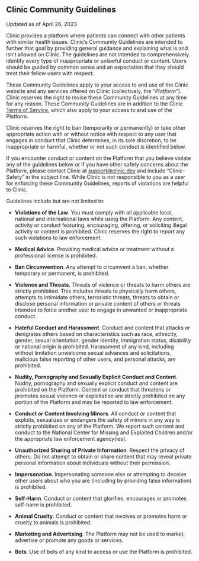 ## Clinic Community Guidelines

Updated as of April 26, 2023

Clinic provides a platform where patients can connect with other patients with similar health issues. Clinic’s Community Guidelines are intended to further that goal by providing general guidance and explaining what is and isn’t allowed on Clinic. 
The guidelines are not intended to comprehensively identify every type of inappropriate or unlawful conduct or content. Users should be guided by common sense and an expectation that they should treat their fellow users with respect.

These Community Guidelines apply to your access to and use of the Clinic website and any services offered on Clinic (collectively, the “_Platform_”). Clinic reserves the right to revise these Community Guidelines at any time for any reason. These Community Guidelines are in addition to the Clinic [Terms of Service](https://github.com/Pharmr/legal/blob/main/terms-of-use.md), which also apply to your access to and use of the Platform.

Clinic reserves the right to ban (temporarily or permanently) or take other appropriate action with or without notice with respect to any user that engages in conduct that Clinic determines, in its sole discretion, to be inappropriate or harmful, whether or not such conduct is identified below.

If you encounter conduct or content on the Platform that you believe violate any of the guidelines below or if you have other safety concerns about the Platform, please contact Clinic at support@clinic.dev and include “Clinic-Safety” in the subject line. While Clinic is not responsible to you as a user for enforcing these Community Guidelines, reports of violations are helpful to Clinic.

Guidelines include but are not limited to:

- **Violations of the Law**. You must comply with all applicable local, national and international laws while using the Platform. Any content, activity or conduct featuring, encouraging, offering, or soliciting illegal activity or content is prohibited. Clinic reserves the right to report any such violations to law enforcement.

- **Medical Advice**. Providing medical advice or treatment without a professional license is prohibited.

- **Ban Circumvention**. Any attempt to circumvent a ban, whether temporary or permanent, is prohibited.

- **Violence and Threats**. Threats of violence or threats to harm others are strictly prohibited. This includes threats to physically harm others, attempts to intimidate others, terroristic threats, threats to obtain or disclose personal information or private content of others or threats intended to force another user to engage in unwanted or inappropriate conduct.

- **Hateful Conduct and Harassment**. Conduct and content that attacks or denigrates others based on characteristics such as race, ethnicity, gender, sexual orientation, gender identity, immigration status, disability or national origin is prohibited. Harassment of any kind, including without limitation unwelcome sexual advances and solicitations, malicious false reporting of other users, and personal attacks, are prohibited.

- **Nudity, Pornography and Sexually Explicit Conduct and Content**. Nudity, pornography and sexually explicit conduct and content are prohibited on the Platform. Content or conduct that threatens or promotes sexual violence or exploitation are strictly prohibited on any portion of the Platform and may be reported to law enforcement.

- **Conduct or Content Involving Minors**. All conduct or content that exploits, sexualizes or endangers the safety of minors in any way is strictly prohibited on any of the Platform. We report such content and conduct to the National Center for Missing and Exploited Children and/or the appropriate law enforcement agency(ies).

- **Unauthorized Sharing of Private Information**. Respect the privacy of others. Do not attempt to obtain or share content that may reveal private personal information about individuals without their permission.

- **Impersonation**. Impersonating someone else or attempting to deceive other users about who you are (including by providing false information) is prohibited.

- **Self-Harm**. Conduct or content that glorifies, encourages or promotes self-harm is prohibited.

- **Animal Cruelty**. Conduct or content that involves or promotes harm or cruelty to animals is prohibited.

- **Marketing and Advertising**. The Platform may not be used to market, advertise or promote any goods or services.

- **Bots**. Use of bots of any kind to access or use the Platform is prohibited.

